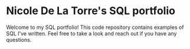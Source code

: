 # Nicole De La Torre's SQL portfolio

Welcome to my SQL portfolio! This code repository contains examples of SQL I've written. Feel free to take a look and reach out if you have any questions.
